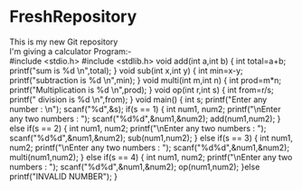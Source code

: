 # FreshRepository
This is my new Git repository
<br> 
I'm giving a calculator Program:-
<br>
#include <stdio.h>
#include <stdlib.h>
void add(int a,int b)
{
    int total=a+b;
    printf("sum is %d \n",total);
}
void sub(int x,int y)
{
    int min=x-y;
    printf("subtraction is %d \n",min);
}
void multi(int m,int n)
{
    int prod=m*n;
    printf("Multiplication is %d \n",prod);
}
void op(int r,int s)
{
    int from=r/s;
    printf(" division is %d \n",from);
}
void main()
{
  int s;
  printf("Enter any number : \n");
  scanf("%d",&s);
if(s == 1)
{
    int num1, num2;
    printf("\nEnter any two numbers : ");
    scanf("%d%d",&num1,&num2);
    add(num1,num2);
}
else if(s == 2)
{
    int num1, num2;
    printf("\nEnter any two numbers : ");
    scanf("%d%d",&num1,&num2);
    sub(num1,num2);
}
else if(s == 3)
{
    int num1, num2;
    printf("\nEnter any two numbers : ");
    scanf("%d%d",&num1,&num2);
    multi(num1,num2);
}
else if(s == 4)
{
    int num1, num2;
    printf("\nEnter any two numbers : ");
    scanf("%d%d",&num1,&num2);
    op(num1,num2);
}else
printf("INVALID NUMBER");
}

